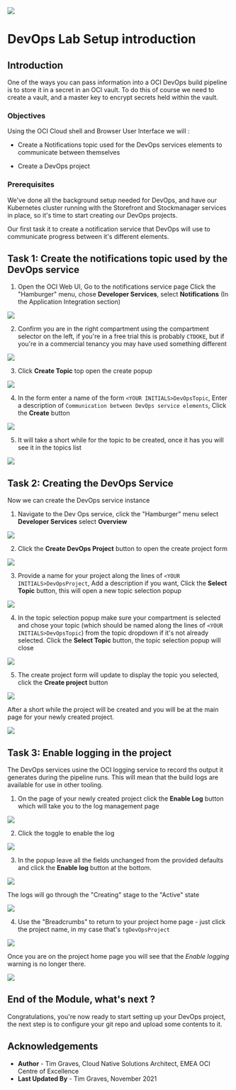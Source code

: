 ![](../../../../common/images/customer.logo2.png)

# DevOps Lab Setup introduction

## Introduction

One of the ways you can pass information into a OCI DevOps build pipeline is to store it in a secret in an OCI vault. To do this of course we need to create a vault, and a master key to encrypt secrets held within the vault.

### Objectives

Using the OCI Cloud shell and Browser User Interface we will :

  - Create a Notifications topic used for the DevOps services elements to communicate between themselves
  
  - Create a DevOps project
  
 
### Prerequisites

We've done all the background setup needed for DevOps, and have our Kubernetes cluster running with the Storefront and Stockmanager services in place, so it's time to start creating our DevOps projects.

Our first task it to create a notification service that DevOps will use to communicate progress between it's different elements.


## Task 1: Create the notifications topic used by the DevOps service

  1. Open the OCI Web UI, Go to the notifications service page Click the "Hamburger" menu, chose **Developer Services**, select **Notifications** (In the Application Integration section)
  
  ![](images/notifications-access-service.png)

  2. Confirm you are in the right compartment using the compartment selector on the left, if you're in a free trial this is probably `CTDOKE`, but if you're in a commercial tenancy you may have used something different
  
  ![](images/notifications-confirm-compartment.png)
  
  3. Click **Create Topic** top open the create popup
  
  ![](images/notifications-create-topic-initial.png)

  4. In the form enter a name of the form `<YOUR INITIALS>DevOpsTopic`, Enter a description of `Communication between DevOps service elements`, Click the **Create** button
  
  ![](images/notifications-create-topic-form.png)

  5. It will take a short while for the topic to be created, once it has you will see it in the topics list
  
  ![](images/notifications-created-topic.png)
  
## Task 2: Creating the DevOps Service

Now we can create the DevOps service instance

  1. Navigate to the Dev Ops service, click the "Hamburger" menu select  **Developer Services** select **Overview**
  
  ![](images/devops-access-service.png)

  2. Click the **Create DevOps Project** button to open the create project form
  
  ![](images/devops-create-project-initial.png)

  3. Provide a name for your project along the lines of `<YOUR INITIALS>DevOpsProject`, Add a description if you want, Click the **Select Topic** button, this will open a new topic selection popup
  
  ![](images/devops-create-project-form-part1.png)
  
  4. In the topic selection popup make sure your compartment is selected and chose your topic (which should be named along the lines of `<YOUR INITIALS>DevOpsTopic`) from the topic dropdown if it's not already selected. Click the **Select Topic** button, the topic selection popup will close
  
  ![](images/devops-create-project-topic-selection.png)
  
  5. The create project form will update to display the topic you selected, click the **Create project** button
  
  ![](images/devops-create-project-form-part2.png)

After a short while the project will be created and you will be at the main page for your newly created project.

  ![](images/devops-created-project.png)
  
## Task 3: Enable logging in the project

The DevOps services usine the OCI logging service to record ths output it generates during the pipeline runs. This will mean that the build logs are available for use in other tooling.

  1. On the page of your newly created project click the **Enable Log** button which will take you to the log management page
  
  ![](images/devops-enable-logging.png)

  2. Click the toggle to enable the log 
  
  ![](images/devops-enable-logging-toggle.png)
  
  3. In the popup leave all the fields unchanged from the provided defaults and click the **Enable log** button at the bottom. 
  
  ![](images/devops-enable-logging-popup.png)
  
  The logs will go through the "Creating" stage to the "Active" state
  
  ![](images/devops-enable-logs-enabled.png)

  4. Use the "Breadcrumbs" to return to your project home page - just click the project name, in my case that's `tgDevOpsProject`
  
  ![](images/devops-breadcrumbs-to-project-page.png)
  
  Once you are on the project home page you will see that the *Enable logging* warning is no longer there.
  
  ![](images/devops-project-home-with-no-logging-warning.png)
  
## End of the Module, what's next ?

Congratulations, you're now ready to start setting up your DevOps project, the next step is to configure your git repo and upload some contents to it.

## Acknowledgements

* **Author** - Tim Graves, Cloud Native Solutions Architect, EMEA OCI Centre of Excellence
* **Last Updated By** - Tim Graves, November 2021
  